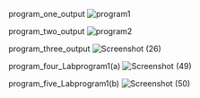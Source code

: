 program_one_output
![program1](https://user-images.githubusercontent.com/53899365/93999522-87f25380-fdb3-11ea-9309-ee8b187cf88c.png)

program_two_output
![program2](https://user-images.githubusercontent.com/53899365/93999561-96406f80-fdb3-11ea-8fd7-82c2a60be09e.png)

program_three_output
![Screenshot (26)](https://user-images.githubusercontent.com/53899365/94236762-5d2b0b00-ff2b-11ea-8840-9ba7d41b4f2b.png)

program_four_Labprogram1(a)
![Screenshot (49)](https://user-images.githubusercontent.com/53899365/94672599-1d04c780-0333-11eb-898b-ee6b4766aa49.png)

program_five_Labprogram1(b)
![Screenshot (50)](https://user-images.githubusercontent.com/53899365/94672602-1ece8b00-0333-11eb-92b9-67c7f6da0e50.png)



